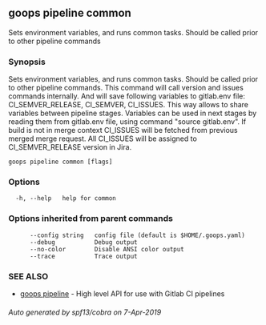 ## goops pipeline common

Sets environment variables, and runs common tasks. Should be called prior to other pipeline commands

### Synopsis

Sets environment variables, and runs common tasks. Should be called prior to other pipeline commands.
This command will call version and issues commands internally. And will save following variables to gitlab.env file:
CI_SEMVER_RELEASE, CI_SEMVER, CI_ISSUES. This way allows to share variables between pipeline stages.
Variables can be used in next stages by reading them from gitlab.env file, using command "source gitlab.env". 
If build is not in merge context CI_ISSUES will be fetched from previous merged merge request.
All CI_ISSUES will be assigned to CI_SEMVER_RELEASE version in Jira. 


```
goops pipeline common [flags]
```

### Options

```
  -h, --help   help for common
```

### Options inherited from parent commands

```
      --config string   config file (default is $HOME/.goops.yaml)
      --debug           Debug output
      --no-color        Disable ANSI color output
      --trace           Trace output
```

### SEE ALSO

* [goops pipeline](goops_pipeline.md)	 - High level API for use with Gitlab CI pipelines

###### Auto generated by spf13/cobra on 7-Apr-2019
